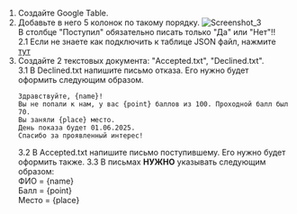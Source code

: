 1. Создайте Google Table.
2. Добавьте в него 5 колонок по такому порядку.
![Screenshot_3](https://github.com/MaDn1me/Mailing/assets/120927545/b5eb443c-f9c7-4d60-af06-af90734aeaff)<br>
В столбце "Поступил" обязательно писать только "Да" или "Нет"!!<br>
   2.1 Если не знаете как подключить к таблице JSON файл, нажмите [тут](https://www.geeksforgeeks.org/how-to-automate-google-sheets-with-python/)
3. Создайте 2 текстовых документа: "Accepted.txt", "Declined.txt".<br>
    3.1 В Declined.txt напишите письмо отказа. Его нужно будет оформить следующим образом.<br>
    ```
   Здравствуйте, {name}!
   Вы не попали к нам, у вас {point} баллов из 100. Проходной балл был 70.
   Вы заняли {place} место. 
   День показа будет 01.06.2025. 
   Спасибо за проявленный интерес!
    ```
   3.2 В Accepted.txt напишите письмо поступившему. Его нужно будет оформить также.
    3.3 В письмах **НУЖНО** указывать следующим образом:<br>
        ФИО = {name}<br>
        Балл = {point}<br>
        Место = {place}
